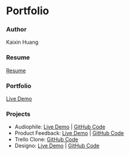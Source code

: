 # Portfolio

### Author
Kaixin Huang

### Resume
[Resume](https://github.com/kaixin1528/portfolio/blob/main/Resume.pdf)

### Portfolio
[Live Demo](https://kaixin-huang-portfolio.netlify.app)

### Projects
- Audiophile: [Live Demo](https://kaixin-audiophile.netlify.app) | [GitHub Code](https://github.com/kaixin1528/audiophile-e-commerce)
- Product Feedback: [Live Demo](https://kaixin-product-feedback.netlify.app) | [GitHub Code](https://github.com/kaixin1528/product-feedback)
- Trello Clone: [GitHub Code](https://github.com/kaixin1528/trello-clone)
- Designo: [Live Demo](https://kaixin-designo.netlify.app) | [GitHub Code](https://github.com/kaixin1528/designo)
